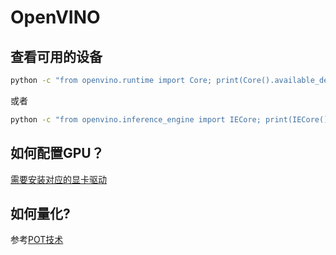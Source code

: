 # OpenVINO

## 查看可用的设备
```bash
python -c "from openvino.runtime import Core; print(Core().available_devices)"
```
或者
```bash
python -c "from openvino.inference_engine import IECore; print(IECore().available_devices)"
```

## 如何配置GPU？
[需要安装对应的显卡驱动](https://docs.openvino.ai/2022.3/openvino_docs_install_guides_configurations_for_intel_gpu.html)

## 如何量化?
参考[POT技术](https://docs.openvino.ai/2023.0/pot_default_quantization_usage.html)
